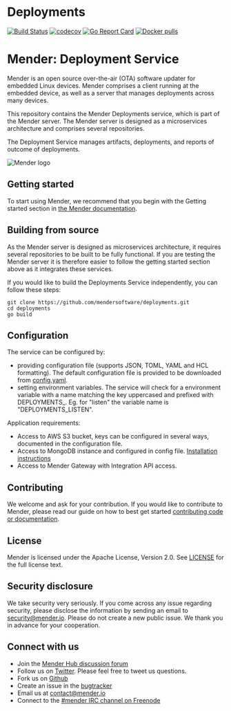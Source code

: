 # Deployments
[![Build Status](https://gitlab.com/Northern.tech/Mender/deployments/badges/master/pipeline.svg)](https://gitlab.com/Northern.tech/Mender/deployments/pipelines)
[![codecov](https://codecov.io/gh/mendersoftware/deployments/branch/master/graph/badge.svg)](https://codecov.io/gh/mendersoftware/deployments)
[![Go Report Card](https://goreportcard.com/badge/github.com/mendersoftware/deployments)](https://goreportcard.com/report/github.com/mendersoftware/deployments)
[![Docker pulls](https://img.shields.io/docker/pulls/mendersoftware/deployments.svg?maxAge=3600)](https://hub.docker.com/r/mendersoftware/deployments/)


Mender: Deployment Service
==============================================

Mender is an open source over-the-air (OTA) software updater for embedded Linux
devices. Mender comprises a client running at the embedded device, as well as
a server that manages deployments across many devices.

This repository contains the Mender Deployments service, which is part of the
Mender server. The Mender server is designed as a microservices architecture
and comprises several repositories.

The Deployment Service manages artifacts, deployments, and reports of outcome of deployments.


![Mender logo](https://hosted.mender.io/ui/assets/img/loginlogo.png)


## Getting started

To start using Mender, we recommend that you begin with the Getting started
section in [the Mender documentation](https://docs.mender.io/).


## Building from source

As the Mender server is designed as microservices architecture, it requires several
repositories to be built to be fully functional. If you are testing the Mender server it
is therefore easier to follow the getting started section above as it integrates these
services.

If you would like to build the Deployments Service independently, you can follow
these steps:

```
git clone https://github.com/mendersoftware/deployments.git
cd deployments
go build
```

## Configuration

The service can be configured by:
* providing configuration file (supports JSON, TOML, YAML and HCL formatting).
The default configuration file is provided to be downloaded from [config.yaml](https://github.com/mendersoftware/deployments/blob/master/config.yaml).
* setting environment variables. The service will check for a environment variable
with a name matching the key uppercased and prefixed with DEPLOYMENTS_.
Eg. for "listen" the variable name is "DEPLOYMENTS_LISTEN".

Application requirements:
* Access to AWS S3 bucket, keys can be configured in several ways, documented in the configuration file.
* Access to MongoDB instance and configured in config file. [Installation instructions](https://www.mongodb.org/downloads#)
* Access to Mender Gateway with Integration API access.

## Contributing

We welcome and ask for your contribution. If you would like to contribute to Mender, please read our guide on how to best get started [contributing code or
documentation](https://github.com/mendersoftware/mender/blob/master/CONTRIBUTING.md).

## License

Mender is licensed under the Apache License, Version 2.0. See
[LICENSE](https://github.com/mendersoftware/deployments/blob/master/LICENSE) for the
full license text.

## Security disclosure

We take security very seriously. If you come across any issue regarding
security, please disclose the information by sending an email to
[security@mender.io](security@mender.io). Please do not create a new public
issue. We thank you in advance for your cooperation.

## Connect with us

* Join the [Mender Hub discussion forum](https://hub.mender.io)
* Follow us on [Twitter](https://twitter.com/mender_io). Please
  feel free to tweet us questions.
* Fork us on [Github](https://github.com/mendersoftware)
* Create an issue in the [bugtracker](https://tracker.mender.io/projects/MEN)
* Email us at [contact@mender.io](mailto:contact@mender.io)
* Connect to the [#mender IRC channel on Freenode](http://webchat.freenode.net/?channels=mender)

